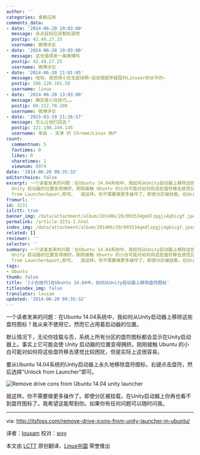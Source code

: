 ```yaml
---
author: ''
categories: 桌面应用
comments_data:
- date: '2014-06-20 10:03:00'
  message: 会点鼠标应该都知道吧
  postip: 42.49.27.25
  username: 微博评论
- date: '2014-06-20 10:03:00'
  message: 这也值得发一条微博吗
  postip: 42.49.27.25
  username: 微博评论
- date: '2014-06-20 11:01:05'
  message: 哈哈，我觉得小白无底线啊~话说我挺怀疑国外Linuxer的水平的~
  postip: 106.120.101.58
  username: linux
- date: '2014-06-20 13:03:00'
  message: 确实是小白技巧……
  postip: 60.222.70.100
  username: 微博评论
- date: '2015-03-29 21:26:57'
  message: 怎么让他们回去？
  postip: 221.198.249.145
  username: 来自 - 天津 的 Chrome/Linux 用户
count:
  commentnum: 5
  favtimes: 0
  likes: 0
  sharetimes: 1
  viewnum: 8974
date: '2014-06-20 09:35:32'
editorchoice: false
excerpt: 一个读者发来的问题：在Ubuntu 14.04系统中，我如何从Unity启动器上移除这些盘符图标？我从来不使用它，然而它占用着启动器的位置。 默认情况下，无论你挂载与否，系统上所有分区的盘符图标都会显示在Unity启动器上。事实上它可能会使
  Unity 启动器的位置变得拥挤。刚刚接触 Ubuntu 的小白可能对如何将这些盘符移去感觉比较困扰，但是实际上这很容易。 要从Ubuntu 14.04系统的Untiy启动器上永久地移除盘符图标，右键点击盘符，然后选择&quot;Unlock
  from Launcher&quot;即可。  就这样。你不需要做更多操作了。即使分区被挂载，在Unity启动器上你再
fromurl: ''
id: 3231
islctt: true
banner_img: /data/attachment/album/201406/20/093534gmdlzpgji4g6icgf.jpeg
permalink: /article-3231-1.html
index_img: /data/attachment/album/201406/20/093534gmdlzpgji4g6icgf.jpeg.thumb.jpg
related: []
reviewer: ''
selector: ''
summary: 一个读者发来的问题：在Ubuntu 14.04系统中，我如何从Unity启动器上移除这些盘符图标？我从来不使用它，然而它占用着启动器的位置。 默认情况下，无论你挂载与否，系统上所有分区的盘符图标都会显示在Unity启动器上。事实上它可能会使
  Unity 启动器的位置变得拥挤。刚刚接触 Ubuntu 的小白可能对如何将这些盘符移去感觉比较困扰，但是实际上这很容易。 要从Ubuntu 14.04系统的Untiy启动器上永久地移除盘符图标，右键点击盘符，然后选择&quot;Unlock
  from Launcher&quot;即可。  就这样。你不需要做更多操作了。即使分区被挂载，在Unity启动器上你再
tags:
- Ubuntu
thumb: false
title: '[小白技巧]在Ubuntu 14.04中，如何从Unity启动器上移除盘符图标'
titleindex_img: false
translator: lousam
updated: '2014-06-20 09:35:32'
---
```


一个读者发来的问题：在Ubuntu 14.04系统中，我如何从Unity启动器上移除这些盘符图标？我从来不使用它，然而它占用着启动器的位置。


默认情况下，无论你挂载与否，系统上所有分区的盘符图标都会显示在Unity启动器上。事实上它可能会使 Unity 启动器的位置变得拥挤。刚刚接触 Ubuntu 的小白可能对如何将这些盘符移去感觉比较困扰，但是实际上这很容易。


要从Ubuntu 14.04系统的Untiy启动器上永久地移除盘符图标，右键点击盘符，然后选择"Unlock from Launcher"即可。


![Remove drive cons from Ubuntu 14.04 unity launcher](/data/attachment/album/201406/20/093534gmdlzpgji4g6icgf.jpeg)


就这样。你不需要做更多操作了。即使分区被挂载，在Unity启动器上你再也看不到盘符图标了。我希望这能帮到你。如果你有任何问题可以随时问我。




---


via: <http://itsfoss.com/remove-drive-icons-from-unity-launcher-in-ubuntu/>


译者：[lousam](https://github.com/lousam) 校对：[wxy](https://github.com/wxy)


本文由 [LCTT](https://github.com/LCTT/TranslateProject) 原创翻译，[Linux中国](http://linux.cn/) 荣誉推出